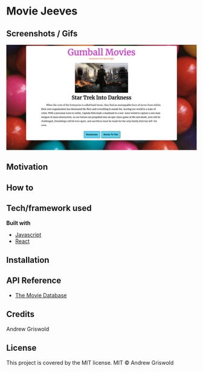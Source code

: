 # Movie Jeeves

 ## Screenshots / Gifs
 ![Screenshot](/src/images/screenshot.png)

 ## Motivation


 ## How to


 ## Tech/framework used
 <b> Built with </b>
 - [Javascript](https://www.javascript.com/)
 - [React](https://reactjs.org/)

 ## Installation

 ## API Reference
 - [The Movie Database](https://www.themoviedb.org/)

 ## Credits
 Andrew Griswold

 ## License
 This project is covered by the MIT license.
 MIT © Andrew Griswold